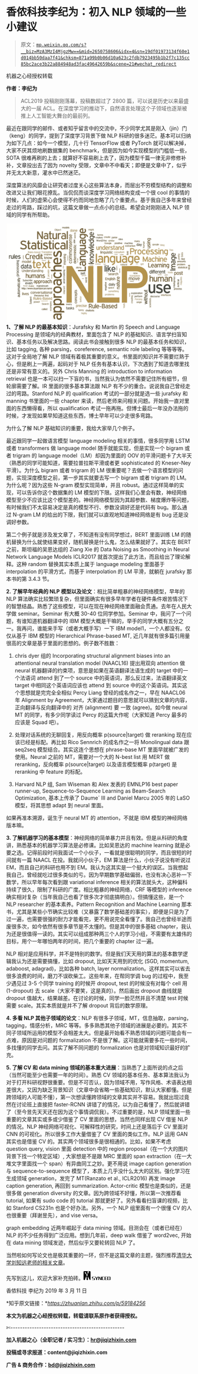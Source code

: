 # 香侬科技李纪为：初入 NLP 领域的一些小建议

> 原文：[`mp.weixin.qq.com/s?__biz=MzA3MzI4MjgzMw==&mid=2650758606&idx=4&sn=19df01973134f60e1d014bb50daa7f41&chksm=871a99b0b06d10a623c2fdb7923495b1b2f7c135cc85bc2ace3b22a884948ad3fac49642659b&scene=21#wechat_redirect`](http://mp.weixin.qq.com/s?__biz=MzA3MzI4MjgzMw==&mid=2650758606&idx=4&sn=19df01973134f60e1d014bb50daa7f41&chksm=871a99b0b06d10a623c2fdb7923495b1b2f7c135cc85bc2ace3b22a884948ad3fac49642659b&scene=21#wechat_redirect)

机器之心经授权转载

**作者：李纪为**

> ACL2019 投稿刚刚落幕，投稿数超过了 2800 篇，可以说是历史以来最盛大的一届 ACL。在深度学习的推动下，自然语言处理这个子领域也逐渐被推上人工智能大舞台的最前列。

最近在跟同学的邮件、或者知乎留言中的交流中，不少同学尤其是刚入（jin）门（keng）的同学，提到了深度学习背景下做 NLP 科研的很多迷茫。基本可以归纳为如下几点：如今一个模型，几十行 TensorFlow 或者 PyTorch 就可以解决掉，大家不厌其烦地刷数据集的 benchmark，但是因为如今实现模型的门槛低一些，SOTA 很难再刷的上去；就算好不容易刷上去了，因为模型千篇一律无非修修补补，文章投出去了因为 novelty 受限，文章中不中看天；即便是文章中了，似乎并无太大新意，灌水中已然迷茫。

深度算法的风靡会让研究者过度关心这些算法本身，而层出不穷模型结构的调整和改进又让我们眼花撩乱。当侃侃而谈深度学习网络结构变成一个很 cool 的事情的时候，人们的虚荣心会使得不约而同地忽略了几个重要点。基于我自己多年来曾经走过的弯路，踩过的坑，这篇文章做一点点小的总结。希望会对刚刚进入 NLP 领域的同学有所帮助。

![](img/81af464e6cc8dece651f81a32b1f8e45.jpg)**1、了解 NLP 的最基本知识**：Jurafsky 和 Martin 的 Speech and Language Processing 是领域内的经典教材，里面包含了 NLP 的基础知识、语言学扫盲知识、基本任务以及解决思路。阅读此书会接触到很多 NLP 的最基本任务和知识，比如 tagging, 各种 parsing，coreference, semantic role labeling 等等等等。这对于全局地了解 NLP 领域有着极其重要的意义。书里面的知识并不需要烂熟于心，但是刷上一两遍，起码对于 NLP 任务有基本认识，下次遇到了知道去哪里找还是非常有意义的。另外 Chris Manning 的 introduction to information retrieval 也是一本可以扫一下盲的书，当然我认为依然不需要记住所有细节，但轮廓需要了解。IR 里面的很多基本算法跟 NLP 有不少的重合。说说我自己曾经走过的弯路。Stanford NLP 的 qualification 考试的一部分就是选一些 jurafsky 和 manning 书里面的一些 chapter 来读，然后老师来问相关问题。开始我一直对里面的东西懒得看，所以 qualification 考试一拖再拖。但博士最后一年没办法拖的时候，才发现如果早知道这些东西，博士早年可以少走很多弯路。

为什么了解 NLP 基础知识的重要，我给大家举几个例子。

最近跟同学一起做语言模型 language modeling 相关的事情，很多同学用 LSTM 或者 transformers 做 language model 随手就能实现，但是实现一个 bigram 或者 trigram 的 language model（LM）却因为里面的 OOV 的平滑问题卡了大半天（熟悉的同学可能知道，需要拉普拉斯平滑或者更 sophisticated 的 Kneser-Ney 平滑）。为什么 bigram 或者 trigram 的 LM 很重要呢？去做一个语言模型的问题，实现深度模型之前，第一步其实就要去写一个 bigram 或者 trigram 的 LM。为什么呢？因为这些 N-gram 模型实现简单，并且 robust。通过这样简单的实现，可以告诉你这个数据集的 LM 模型的下限。这样我们心里会有数，神经网络模型至少不应该比这个模型差的。神经网络模型因为其超参数、梯度爆炸等问题，有时候我们不太容易决定是真的模型不行、参数没调好还是代码有 bug。那么通过 N-gram LM 的给出的下限，我们就可以直观地知道神经网络是有 bug 还是没调好参数。

第二个例子就是涉及发文章了，不知道有没有同学想过，BERT 里面训练 LM 的随机替换为什么就使结果变好，随机替换是什么鬼，怎么结果就好了。其实在 BERT 之前，斯坦福的吴恩达组的 Ziang Xie 的 Data Noising as Smoothing in Neural Network Language Models ICLR2017 就首次提出了此方法，而且给出了理论解释。这种 random 替换其实本质上属于 language modeling 里面基于 interpolation 的平滑方式，而基于 interpolation 的 LM 平滑，就躺在 jurafsky 那本书的第 3.4.3 节。

**2\. 了解早年经典的 NLP 模型以及论文**：相比简单粗暴的神经网络模型，早年的 NLP 算法确实比较繁琐复杂，但里面确实有很多早年学者在硬件条件艰苦情况下的智慧结晶。熟悉了这些模型，可以在现在神经网络里面融会贯通。去年在人民大学做 seminar。Seminar 有大概 30-40 位同学参加。Seminar 中，我问了一个问题，有谁知道机器翻译中的 IBM 模型大概是干嘛的，举手的同学大概有五分之一。我再问，谁能来手写（或者大概手写）一下 IBM model1，一个人都没有。仅仅从基于 IBM 模型的 Hierarchical Phrase-based MT, 近几年就有很多篇引用量很高的文章是基于里面的思想的。例子数不胜数： 

1) chris dyer 组的 Incorporating structural alignment biases into an attentional neural translation model (NAACL16) 提出用双向 attention 做 neural 机器翻译的约束项，意思是如果在英语翻译法语生成的 target 中的一个法语词 attend 到了一个 source 中的英语词，那么反过来，法语翻译英文 target 中相同这个英语词应该也 attend 到 source 中的这个英语词。其实这个思想就是完完全全相似 Percy Liang 曾经的成名作之一，早在 NAACL06 年 Alignment by Agreement，大家通过题目的意思就可以猜到文章的内容，正向翻译与反向翻译中的 对齐 (alignment) 要 一致 (agree)。如今做 neural MT 的同学，有多少同学读过 Percy 的这篇大作呢（大家知道 Percy 最多的应该是 Squad 吧）。

2) 处理对话系统的无聊回复，用反向概率 p(source|target) 做 reranking 现在应该已经是标配。再比如 Rico Sennrich 的成名作之一将 Monolingual data 跟 seq2seq 模型结合。其实这连个思想在 phrase-base MT 里面早就被广发的使用。Neural 之前的 MT，需要对一个大的 N-best list 用 MERT 做 reranking，反向概率 p(source|target) 以及语言模型概率 p(target) 是 reranking 中 feature 的标配。

3) Harvard NLP 组, Sam Wiseman 和 Alex 发表的 EMNLP16 best paper runner-up, Sequence-to-Sequence Learning as Beam-Search Optimization, 基本上传承了 Daume´ III and Daniel Marcu 2005 年的 LaSO 模型，将其思想 adapt 到 neural 里面。

如果再准本溯源，诞生于 neural MT 的 attention，不就是 IBM 模型的神经网络版本嘛。

**3\. 了解机器学习的基本模型**：神经网络的简单暴力并且有效。但是从科研的角度讲，熟悉基本的机器学习算法是必修课。比如吴恩达的 machine learning 就是必要之选。记得前段时间我面试一个小伙子，一看就是很聪明的同学，而且很短的时间就有一篇 NAACL 在投。我就问小伙子，EM 算法是什么，小伙子说没有听说过 EM，而且自己的科研也用不到 EM。我认为这其实是一个挺大的误区。当我想起我自己，曾经就吃过很多类似的亏。因为早期数学基础偏弱，也没有决心恶补一下数学，所以早年每次看到跟 variational inference 相关的算法就头大，这种偏科持续了很久，限制了科研的广度。相比粗暴的神经网络，CRF 等模型的 inference 确实相对复杂（当年我自己也看了很多次才彻底搞明白）。但搞懂这些，是一个 NLP researcher 的基本素养。Pattern Recognition and Machine Learning 那本书，尤其是某些小节确实比较难（又暴露了数学基础差的事实），即便是只是为了过一遍，也需要很强的耐力才能看完，更不用说完全看懂了。我自己也曾经半途而废很多次，如今依然有很多章节是不太懂的。但是其中的很多基础 chapter，我认为还是很值得一读的。其实可以组成那种两三个人的学习小组，不需要有太雄伟的目标，用个一年哪怕两年的时间，把几个重要的 chapter 过一遍。

NLP 相对是应用科学，并不是特别的数学。但是我们天天用的算法的基本数学逻辑我认为还是需要搞懂，比如 dropout, 比如天天用到的优化 (SGD, momentum, adaboost, adagrad)，比如各种 batch, layer normalization。这样其实可以省去很多浪费的时间，磨刀不误砍柴工。这些年来，在帮同学调 bug 的过程中，我至少遇见过 3-5 个同学 training 的时候开 dropout, test 的时候没有对每个 cell 用 (1-dropout) 去 scale（大家不要笑，这是真的）。然后画出 dropout 曲线就是 dropout 值越大，结果越差。在讨论的时候，同学一脸茫然并且不清楚 test 时候需要 scale。其实本质就是并不了解 dropout 背后的数学原理。

**4\. 多看 NLP 其他子领域的论文**：NLP 有很多子领域，MT，信息抽取，parsing，tagging，情感分析，MRC 等等。多多熟悉其他子领域的进展是必要的。其实不同子领域所运用的模型不会相差太大。但是最开始看不熟悉领域的问题可能会有一点难，原因是对问题的 formalization 不是很了解。这可能就需要多花一些时间，多找懂的同学去问。其实了解不同问题的 formalization 也是对领域知识最好的扩充。

**5\. 了解 CV 和 data mining 领域的基本重大进展**：当熟悉了上面所说的点之后（当然可能至少也需要一年的时间）。熟悉 CV 领域的基本任务、基本算法我认为对于打开科研视野很重要。但是不可否认，因为领域不用，写作风格、术语表达相差很大，又因为缺乏背景知识（文章中会省略一些基础知识，默认大家都懂。但是跨领域的人可能不懂），第一次想读懂跨领域的文章其实并不容易。我就出现过竟然在讨论班上直接把 faster-RCNN 讲错了的情况，以为自己看懂了，然后就讲错了（至今昱先天天还在因为这个事情调侃我）。不过重要的是，NLP 领域里面一些重要的文章其实或多或少借鉴了 CV 里面的思想，当然也同样出现 CV 借鉴 NLP 的情况。NLP 神经网络可视化、可解释性的研究，时间上还是落后于 CV 里面对 CNN 的可视化。所以很多工作大量借鉴了 CV 里面的类似工作。NLP 运用 GAN 其实也是借鉴 CV 的。其实两个领域很多是很相通的。比如，如果不考虑 question query, vision 里面 detection 中的 region proposal（在一个大的图片背景下找一个特定区域）, 大家想是不是跟 MRC 里面的 span extraction（在一大堆文字里面找一个 span）有异曲同工之妙。更不用说 image caption generation 与 sequence-to-sequence 模型了，本质上几乎没什么太大的区别。强化学习在生成领域 generation，发完了 MT(Ranzato et al., ICLR2016) 再发 image caption generation, 再回到 summarization. Actor-critic 模型也是类似的，还是很多做 generation diversity 的文章。因为跨领域不好懂，所以第一次推荐看 tutorial, 如果有 sudo code 的 tutorial 那就更好了。另外看看扫盲课的视频，比如 Stanford CS231n 也是个好办法。另外，一个 NLP 组里面有一个很懂 CV 的人也很重要（拜谢昱先），and vise versa。

graph embedding 近两年崛起于 data mining 领域。目测会在（或者已经在）NLP 的不少任务得到广泛应用。想到几年前，deep walk 借鉴了 word2vec, 开始在 data mining 领域发迹，然后似乎又要轮转回 NLP 了。

当然啦如何写论文也是极其重要的一环，但不是这篇文章的主题，强烈推荐[清华大学刘知远老师的相关文章](http://mp.weixin.qq.com/s?__biz=MzA3MzI4MjgzMw==&mid=2650758382&idx=1&sn=94343b3015615bba868b6dd741060b8a&chksm=871a9890b06d1186a41df21f864fbe81d4de0bb583ca1a0d521d04a2bd82145fb98a49864e19&scene=21#wechat_redirect)。 

先写到这儿，欢迎大家补充拍砖。![](img/98db554c57db91144fde9866558fb8c3.jpg)

香侬科技 李纪为 2019 年 3 月 11 日

*知乎原文链接：**https://zhuanlan.zhihu.com/p/59184256*

****本文为机器之心经授权转载，**转载请联系原作者获得授权****。**

✄------------------------------------------------

**加入机器之心（全职记者 / 实习生）：hr@jiqizhixin.com**

**投稿或寻求报道：**content**@jiqizhixin.com**

**广告 & 商务合作：bd@jiqizhixin.com**